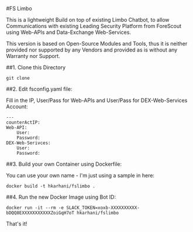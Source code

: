 #FS Limbo 

This is a lightweight Build on top of existing Limbo Chatbot, to allow Communications with existing Leading Security Platform from ForeScout using Web-APIs and Data-Exchange Web-Services. 

This version is based on Open-Source Modules and Tools, thus it is neither provided nor supported by any Vendors and provided as is without any Warranty nor Support.

##1. Clone this Directory 

```
git clone 
```
##2. Edit fsconfig.yaml file: 

Fill in the IP, User/Pass for Web-APIs and User/Pass for DEX-Web-Services Account: 

```
---
counterActIP:  
Web-API: 
    User: 
    Password:  
DEX-Web-Serivces: 
    User: 
    Password:  
```

##3. Build your own Container using Dockerfile: 

You can use your own name - I'm just using a sample in here: 

```
docker build -t hkarhani/fslimbo .
```

##4. Run the new Docker Image using Bot ID: 

```
docker run -it --rm -e SLACK_TOKEN=xoxb-XXXXXXXXXX-bDQQ8EXXXXXXXXXXXZoiGqH7oT hkarhani/fslimbo
```

That's it! 


